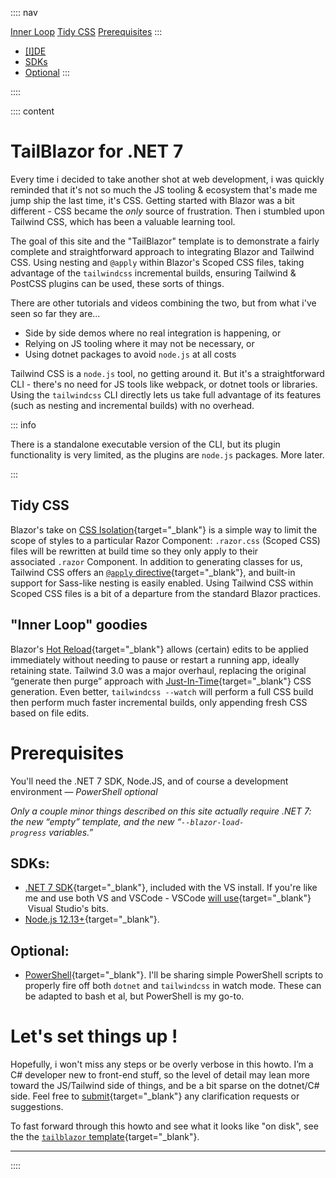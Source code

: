 :::: nav

[Inner Loop](/overview#innerloop)
[Tidy CSS](/overview#tidy)
[Prerequisites](/overview#prerequisites)
:::
- [[I]DE](/overview#de)
- [SDKs](/overview#sdk)
- [Optional](/overview#other)
:::

::::


:::: content

# TailBlazor for .NET 7

Every time i decided to take another shot at web development, i was quickly reminded that it's not so much the JS tooling & ecosystem that's made me jump ship the last time, it's CSS.  Getting started with Blazor was a bit different - CSS became the *only* source of frustration.  Then i stumbled upon Tailwind CSS, which has been a valuable learning tool.

The goal of this site and the "TailBlazor" template is to demonstrate a fairly complete and straightforward approach to integrating Blazor and Tailwind CSS.  Using nesting and `@apply` within Blazor's Scoped CSS files, taking advantage of the `tailwindcss` incremental builds, ensuring Tailwind & PostCSS plugins can be used, these sorts of things.

There are other tutorials and videos combining the two, but from what i've seen so far they are...

* Side by side demos where no real integration is happening, or 
* Relying on JS tooling where it may not be necessary, or
* Using dotnet packages to avoid `node.js` at all costs

Tailwind CSS is a `node.js` tool, no getting around it.  But it's a straightforward CLI - there's no need for JS tools like webpack, or dotnet tools or libraries.  Using the `tailwindcss` CLI directly lets us take full advantage of its features (such as nesting and incremental builds) with no overhead.

::: info

There is a standalone executable version of the CLI, but its plugin functionality is very limited, as the plugins are `node.js` packages.  More later.

:::

## Tidy CSS

Blazor's take on [CSS Isolation](https://docs.microsoft.com/en-us/aspnet/core/blazor/components/css-isolation){target="_blank"} is a simple way to limit the scope of styles to a particular Razor Component: `.razor.css` (Scoped CSS) files will be rewritten at build time so they only apply to their associated `.razor` Component.  In addition to generating classes for us, Tailwind CSS offers an [`@apply` directive](https://tailwindcss.com/docs/functions-and-directives#apply){target="_blank"}, and built-in support for Sass-like nesting is easily enabled.  Using Tailwind CSS within Scoped CSS files is a bit of a departure from the standard Blazor practices.

## "Inner Loop" goodies

Blazor's [Hot Reload](https://docs.microsoft.com/en-us/aspnet/core/test/hot-reload){target="_blank"} allows (certain) edits to be applied immediately without needing to pause or restart a running app, ideally retaining state.  Tailwind 3.0 was a major overhaul, replacing the original “generate then purge” approach with [Just-In-Time](https://tailwindcss.com/blog/tailwindcss-v3#just-in-time-all-the-time){target="_blank"} CSS generation. Even better, `tailwindcss --watch` will perform a full CSS build then perform much faster incremental builds, only appending fresh CSS based on file edits.

# Prerequisites

You'll need the .NET 7 SDK, Node.JS, and of course a development environment — *PowerShell optional*

*Only a couple minor things described on this site actually require .NET 7: the new “empty” template, and the new “`--blazor-load-progress` variables.”*

## SDKs:

- [.NET 7 SDK](https://dotnet.microsoft.com/download/dotnet/7.0){target="_blank"}, included with the VS install. If you're like me and use both VS and VSCode - VSCode [will use](https://www.tailblazor.dev/images/vscode_msbuild_bits.png){target="_blank"}  Visual Studio's bits.
- [Node.js 12.13+](https://nodejs.org/en/download/){target="_blank"}.

## Optional:

- [PowerShell](https://docs.microsoft.com/en-us/powershell/scripting/install/installing-powershell){target="_blank"}. I'll be sharing simple PowerShell scripts to properly fire off both `dotnet` and `tailwindcss` in watch mode. These can be adapted to bash et al, but PowerShell is my go-to.

# Let's set things up !

Hopefully, i won't miss any steps or be overly verbose in this howto. I’m a C# developer new to front-end stuff, so the level of detail may lean more toward the JS/Tailwind side of things, and be a bit sparse on the dotnet/C# side. Feel free to [submit](https://github.com/McNerdius/TailBlazor/issues){target="_blank"} any clarification requests or suggestions.

To fast forward through this howto and see what it looks like "on disk", see the the [`tailblazor` template](https://www.github.com/McNerdius/tailblazor-templates){target="_blank"}.
****
::::
